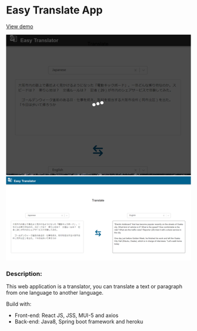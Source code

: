 # Easy Translate App

[View demo](https://easy-translator-app.netlify.app/)

![](./img/capture_screen1.png)
![](./img/capture_screen2.png)
### Description:
This web application is a translator, you can translate a text or paragraph from one language to another language. 



Build with:
 - Front-end: React JS, JSS, MUI-5 and axios
 - Back-end: Java8, Spring boot framework and heroku
